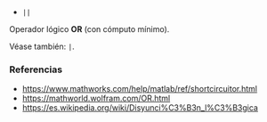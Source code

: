 - `||`

Operador lógico **OR** (con cómputo mínimo).

Véase también: `|`.

### Referencias

- https://www.mathworks.com/help/matlab/ref/shortcircuitor.html
- https://mathworld.wolfram.com/OR.html
- https://es.wikipedia.org/wiki/Disyunci%C3%B3n_l%C3%B3gica
